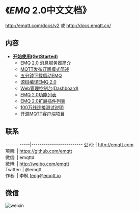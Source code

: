 
《*EMQ* 2.0中文文档》
====================

http://emqtt.com/docs/v2 或 http://docs.emqtt.cn/

内容
----

* **[开始使用(GetStarted)](http://docs.emqtt.cn/zh_CN/latest/getstarted.html)**
  * [EMQ 2.0 消息服务器简介](http://docs.emqtt.cn/zh_CN/latest/getstarted.html#emq-2-0)
  * [MQTT发布订阅模式简述](http://docs.emqtt.cn/zh_CN/latest/getstarted.html#mqtt)
  * [五分钟下载启动EMQ](http://docs.emqtt.cn/zh_CN/latest/getstarted.html#emq)
  * [源码编译EMQ 2.0](http://docs.emqtt.cn/zh_CN/latest/getstarted.html#compile)
  * [Web管理控制台(Dashboard)](http://docs.emqtt.cn/zh_CN/latest/getstarted.html#web-dashboard)
  * [EMQ 2.0功能列表](http://docs.emqtt.cn/zh_CN/latest/getstarted.html#features)
  * [EMQ 2.0扩展插件列表](http://docs.emqtt.cn/zh_CN/latest/getstarted.html#plugins)
  * [100万线连接测试说明](http://docs.emqtt.cn/zh_CN/latest/getstarted.html#c1000k)
  * [开源MQTT客户端项目](http://docs.emqtt.cn/zh_CN/latest/getstarted.html#mqtt-clients)


联系
----

------------|-------------------------
公司:       | http://emqtt.com               
项目:       | https://github.com/emqtt       
微信:       | emqttd                         
微博:       | http://weibo.com/emqtt         
Twitter:    | @emqtt                         
作者:       | 李枫 <feng@emqtt.io>           

微信
----

![weixin](https://github.com/emqtt/docs_zh/blob/master/source/_static/images/weixin.jpg)

